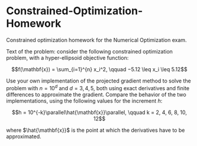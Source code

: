 # Constrained-Optimization-Homework
Constrained optimization homework for the Numerical Optimization exam.

Text of the problem: consider the following constrained optimization problem, with a hyper-ellipsoid objective function:
```math
f(\mathbf{x}) = \sum_{i=1}^{n} x_i^2, \qquad −5.12 \leq x_i \leq 5.12
```
Use your own implementation of the projected gradient method to solve the problem with $n = 10^d$ and $d = 3, 4, 5$, both using exact derivatives and finite differences to approximate the gradient. Compare the behavior of the two implementations, using the following values for the increment $h$:
```math
h = 10^{-k}\parallel\hat{\mathbf{x}}\parallel, \qquad k = 2, 4, 6, 8, 10, 12
```
where $\hat{\mathbf{x}}$ is the point at which the derivatives have to be approximated.
